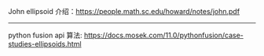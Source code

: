 
John ellipsoid 介绍：https://people.math.sc.edu/howard/notes/john.pdf

---

python fusion api 算法: https://docs.mosek.com/11.0/pythonfusion/case-studies-ellipsoids.html